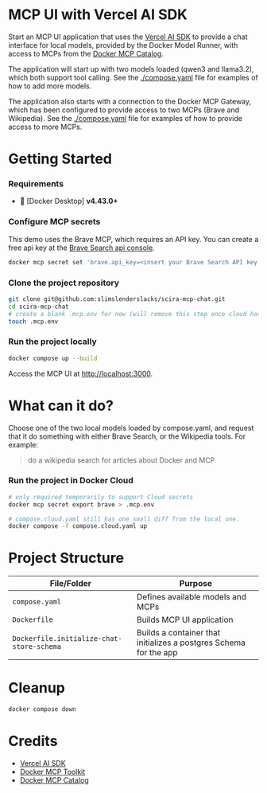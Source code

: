 # MCP UI with Vercel AI SDK

Start an MCP UI application that uses the [Vercel AI SDK] to provide a chat interface for local models, provided by the Docker Model Runner, with access to MCPs from the [Docker MCP Catalog].

The application will start up with two models loaded (qwen3 and llama3.2), which both support tool calling.  See the [./compose.yaml](./compose.yaml) file for examples of how to add more models.

The application also starts with a connection to the Docker MCP Gateway, which has been configured to provide access to two MCPs (Brave and Wikipedia).  See the [./compose.yaml](./compose.yaml) file for examples of how to provide access to more MCPs.

# Getting Started

### Requirements

* 🐳 [Docker Desktop] **v4.43.0+**

### Configure MCP secrets

This demo uses the Brave MCP, which requires an API key.  You can create a free api key at the [Brave Search api console](https://api-dashboard.search.brave.com/login).

```sh
docker mcp secret set 'brave.api_key=<insert your Brave Search API key here>'
```

### Clone the project repository

```sh
git clone git@github.com:slimslenderslacks/scira-mcp-chat.git
cd scira-mcp-chat
# create a blank .mcp.env for now (will remove this step once cloud has secret support)
touch .mcp.env
```

### Run the project locally

```sh
docker compose up --build
```

Access the MCP UI at [http://localhost:3000](http://localhost:3000).

# What can it do?

Choose one of the two local models loaded by compose.yaml, and request that it do something with either Brave Search, or the Wikipedia tools.  For example:

> do a wikipedia search for articles about Docker and MCP

### Run the project in Docker Cloud

```sh
# only required temporarily to support Cloud secrets
docker mcp secret export brave > .mcp.env

# compose.cloud.yaml still has one small diff from the local one.
docker compose -f compose.cloud.yaml up
```

# Project Structure

| File/Folder    | Purpose                                                                   |
| -------------- | ------------------------------------------------------------------------- |
| `compose.yaml`                              | Defines available models and MCPs           |
| `Dockerfile`                                | Builds MCP UI application                                       |
| `Dockerfile.initialize-chat-store-schema`   | Builds a container that initializes a postgres Schema for the app                                         |

# Cleanup

```sh
docker compose down
```

# Credits

- [Vercel AI SDK]
- [Docker MCP Toolkit]
- [Docker MCP Catalog]

[Vercel AI SDK]: https://ai-sdk.dev/docs/introduction
[Docker MCP Toolkit]: https://docs.docker.com/ai/mcp-catalog-and-toolkit/toolkit/
[Docker MCP Catalog]: https://hub.docker.com/mcp
